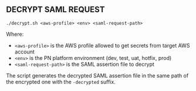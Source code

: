 ## DECRYPT SAML REQUEST

`./decrypt.sh <aws-profile> <env> <saml-request-path>`

Where:
- `<aws-profile>` is the AWS profile allowed to get secrets from target AWS account
- `<env>` is the PN platform environment (dev, test, uat, hotfix, prod)
- `<saml-request-path>` is the SAML assertion file to decrypt

The script generates the decrypted SAML assertion file in the same path of the encrypted one with the `-decrypted` suffix.